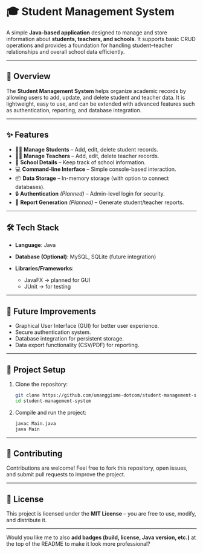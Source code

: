 # 🎓 Student Management System

A simple **Java-based application** designed to manage and store information about **students, teachers, and schools**. It supports basic CRUD operations and provides a foundation for handling student–teacher relationships and overall school data efficiently.

---

## 📌 Overview

The **Student Management System** helps organize academic records by allowing users to add, update, and delete student and teacher data. It is lightweight, easy to use, and can be extended with advanced features such as authentication, reporting, and database integration.

---

## ✨ Features

* 👨‍🎓 **Manage Students** – Add, edit, delete student records.
* 👩‍🏫 **Manage Teachers** – Add, edit, delete teacher records.
* 🏫 **School Details** – Keep track of school information.
* 💻 **Command-line Interface** – Simple console-based interaction.
* 📦 **Data Storage** – In-memory storage (with option to connect databases).
* 🔒 **Authentication** *(Planned)* – Admin-level login for security.
* 📑 **Report Generation** *(Planned)* – Generate student/teacher reports.

---

## 🛠️ Tech Stack

* **Language**: Java
* **Database (Optional)**: MySQL, SQLite (future integration)
* **Libraries/Frameworks**:

  * JavaFX → planned for GUI
  * JUnit → for testing

---

## 🚀 Future Improvements

* Graphical User Interface (GUI) for better user experience.
* Secure authentication system.
* Database integration for persistent storage.
* Data export functionality (CSV/PDF) for reporting.

---

## 📂 Project Setup

1. Clone the repository:

   ```bash
   git clone https://github.com/umanggisme-dotcom/student-management-system.git
   cd student-management-system
   ```
2. Compile and run the project:

   ```bash
   javac Main.java
   java Main
   ```

---

## 🤝 Contributing

Contributions are welcome! Feel free to fork this repository, open issues, and submit pull requests to improve the project.

---

## 📜 License

This project is licensed under the **MIT License** – you are free to use, modify, and distribute it.

---

Would you like me to also **add badges (build, license, Java version, etc.)** at the top of the README to make it look more professional?
